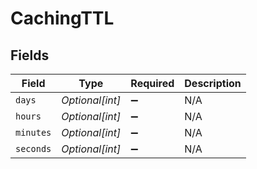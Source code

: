 # CachingTTL


## Fields

| Field              | Type               | Required           | Description        |
| ------------------ | ------------------ | ------------------ | ------------------ |
| `days`             | *Optional[int]*    | :heavy_minus_sign: | N/A                |
| `hours`            | *Optional[int]*    | :heavy_minus_sign: | N/A                |
| `minutes`          | *Optional[int]*    | :heavy_minus_sign: | N/A                |
| `seconds`          | *Optional[int]*    | :heavy_minus_sign: | N/A                |